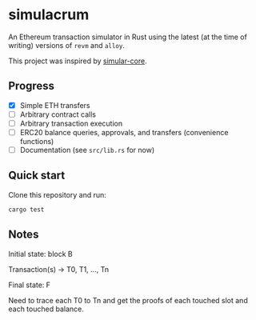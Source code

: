 # simulacrum

An Ethereum transaction simulator in Rust using the latest (at the time of
writing) versions of `revm` and `alloy`.

This project was inspired by [simular-core](https://github.com/simular-fi/simular-core/).

## Progress

- [x] Simple ETH transfers
- [ ] Arbitrary contract calls
- [ ] Arbitrary transaction execution
- [ ] ERC20 balance queries, approvals, and transfers (convenience functions)
- [ ] Documentation (see `src/lib.rs` for now)

## Quick start

Clone this repository and run:

```bash
cargo test
```

## Notes

Initial state: block B

Transaction(s) -> T0, T1, ..., Tn

Final state: F

Need to trace each T0 to Tn and get the proofs of each touched slot and each touched balance.
